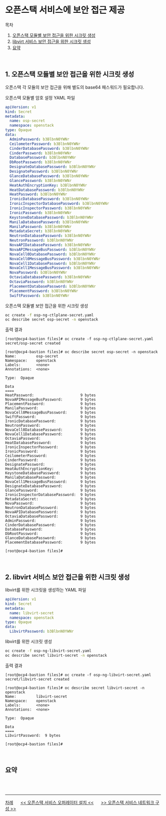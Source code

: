 # 오픈스택 서비스에 보안 접근 제공

목차
1. [오픈스택 모듈별 보안 접근을 위한 시크릿 생성](./provide-secure-access-to-rhoso.md#1-오픈스택-모듈별-보안-접근을-위한-시크릿-생성)<br>
2. [libvirt 서비스 보안 접근을 위한 시크릿 생성](./provide-secure-access-to-rhoso.md#2-libvirt-서비스-보안-접근을-위한-시크릿-생성)<br>
3. [요약](./provide-secure-access-to-rhoso.md#요약)<br>
<br>

## 1. 오픈스택 모듈별 보안 접근을 위한 시크릿 생성

오픈스택 각 모듈의 보안 접근을 위해 별도의 base64 패스워드가 필요합니다.

오픈스택 모듈별 암호 설정 YAML 파일
```yaml
apiVersion: v1
kind: Secret
metadata:
  name: osp-secret
  namespace: openstack
type: Opaque
data:
  AdminPassword: b3BlbnN0YWNr
  CeilometerPassword: b3BlbnN0YWNr
  CinderDatabasePassword: b3BlbnN0YWNr
  CinderPassword: b3BlbnN0YWNr
  DatabasePassword: b3BlbnN0YWNr
  DbRootPassword: b3BlbnN0YWNr
  DesignateDatabasePassword: b3BlbnN0YWNr
  DesignatePassword: b3BlbnN0YWNr
  GlanceDatabasePassword: b3BlbnN0YWNr
  GlancePassword: b3BlbnN0YWNr
  HeatAuthEncryptionKey: b3BlbnN0YWNr
  HeatDatabasePassword: b3BlbnN0YWNr
  HeatPassword: b3BlbnN0YWNr
  IronicDatabasePassword: b3BlbnN0YWNr
  IronicInspectorDatabasePassword: b3BlbnN0YWNr
  IronicInspectorPassword: b3BlbnN0YWNr
  IronicPassword: b3BlbnN0YWNr
  KeystoneDatabasePassword: b3BlbnN0YWNr
  ManilaDatabasePassword: b3BlbnN0YWNr
  ManilaPassword: b3BlbnN0YWNr
  MetadataSecret: b3BlbnN0YWNr
  NeutronDatabasePassword: b3BlbnN0YWNr
  NeutronPassword: b3BlbnN0YWNr
  NovaAPIDatabasePassword: b3BlbnN0YWNr
  NovaAPIMessageBusPassword: b3BlbnN0YWNr
  NovaCell0DatabasePassword: b3BlbnN0YWNr
  NovaCell0MessageBusPassword: b3BlbnN0YWNr
  NovaCell1DatabasePassword: b3BlbnN0YWNr
  NovaCell1MessageBusPassword: b3BlbnN0YWNr
  NovaPassword: b3BlbnN0YWNr
  OctaviaDatabasePassword: b3BlbnN0YWNr
  OctaviaPassword: b3BlbnN0YWNr
  PlacementDatabasePassword: b3BlbnN0YWNr
  PlacementPassword: b3BlbnN0YWNr
  SwiftPassword: b3BlbnN0YWNr
```

오픈스택 모듈별 보안 접근을 위한 시크릿 생성
```bash
oc create -f osp-ng-ctlplane-secret.yaml
oc describe secret osp-secret -n openstack
```

출력 결과
```
[root@ocp4-bastion files]# oc create -f osp-ng-ctlplane-secret.yaml 
secret/osp-secret created

[root@ocp4-bastion files]# oc describe secret osp-secret -n openstack
Name:         osp-secret
Namespace:    openstack
Labels:       <none>
Annotations:  <none>

Type:  Opaque

Data
====
HeatPassword:                     9 bytes
NovaAPIMessageBusPassword:        9 bytes
PlacementPassword:                9 bytes
ManilaPassword:                   9 bytes
NovaCell0MessageBusPassword:      9 bytes
SwiftPassword:                    9 bytes
IronicDatabasePassword:           9 bytes
NeutronPassword:                  9 bytes
NovaCell0DatabasePassword:        9 bytes
NovaCell1DatabasePassword:        9 bytes
OctaviaPassword:                  9 bytes
HeatDatabasePassword:             9 bytes
IronicInspectorPassword:          9 bytes
IronicPassword:                   9 bytes
CeilometerPassword:               9 bytes
CinderPassword:                   9 bytes
DesignatePassword:                9 bytes
HeatAuthEncryptionKey:            9 bytes
KeystoneDatabasePassword:         9 bytes
ManilaDatabasePassword:           9 bytes
NovaCell1MessageBusPassword:      9 bytes
DesignateDatabasePassword:        9 bytes
GlancePassword:                   9 bytes
IronicInspectorDatabasePassword:  9 bytes
MetadataSecret:                   9 bytes
NovaPassword:                     9 bytes
NeutronDatabasePassword:          9 bytes
NovaAPIDatabasePassword:          9 bytes
OctaviaDatabasePassword:          9 bytes
AdminPassword:                    9 bytes
CinderDatabasePassword:           9 bytes
DatabasePassword:                 9 bytes
DbRootPassword:                   9 bytes
GlanceDatabasePassword:           9 bytes
PlacementDatabasePassword:        9 bytes

[root@ocp4-bastion files]# 
```
<br>

## 2. libvirt 서비스 보안 접근을 위한 시크릿 생성

libvirt를 위한 시크릿을 생성하는 YAML 파일
```yaml
apiVersion: v1
kind: Secret
metadata:
  name: libvirt-secret
  namespace: openstack
type: Opaque
data:
  LibvirtPassword: b3BlbnN0YWNr
```

libvirt를 위한 시크릿 생성
```bash
oc create -f osp-ng-libvirt-secret.yaml
oc describe secret libvirt-secret -n openstack
```

출력 결과
```
[root@ocp4-bastion files]# oc create -f osp-ng-libvirt-secret.yaml
secret/libvirt-secret created

[root@ocp4-bastion files]# oc describe secret libvirt-secret -n openstack
Name:         libvirt-secret
Namespace:    openstack
Labels:       <none>
Annotations:  <none>

Type:  Opaque

Data
====
LibvirtPassword:  9 bytes

[root@ocp4-bastion files]# 
```
<br>

## 요약

<br>
<br>

------
[차례](../README.md) &nbsp;&nbsp;&nbsp;&nbsp; [<< 오픈스택 서비스 오퍼레이터 설치 <<](./install-oso-operators.md) &nbsp;&nbsp;&nbsp;&nbsp; [>> 오픈스택 서비스 네트워크 구성 >>](./prepare-openshfit-for-rhoso-network-isolation.md)
